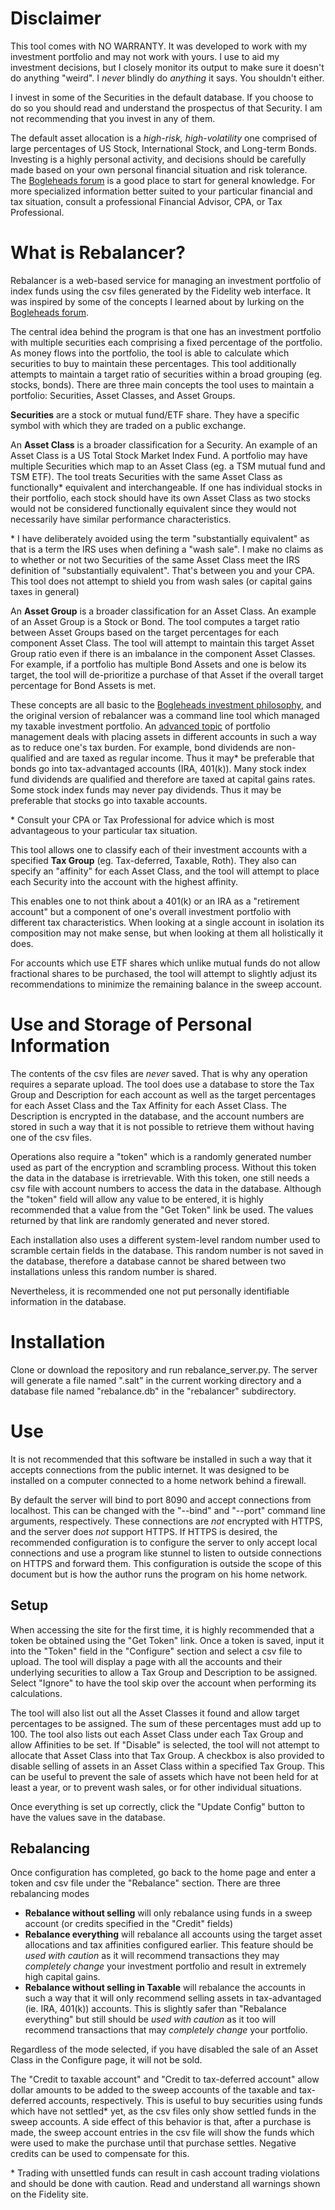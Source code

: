 # Disclaimer

This tool comes with NO WARRANTY. It was developed to work with my investment
portfolio and may not work with yours. I use to aid my investment decisions,
but I closely monitor its output to make sure it doesn't do anything "weird".
I *never* blindly do *anything* it says. You shouldn't either.

I invest in some of the Securities in the default database. If you choose to
do so you should read and understand the prospectus of that Security. I am not
recommending that you invest in any of them.

The default asset allocation is a *high-risk, high-volatility* one comprised
of large percentages of US Stock, International Stock, and Long-term Bonds.
Investing is a highly personal activity, and decisions should be carefully
made based on your own personal financial situation and risk tolerance. The
[Bogleheads forum](https://www.bogleheads.org/forum/index.php) is a good place
to start for general knowledge. For more specialized information better suited
to your particular financial and tax situation, consult a professional
Financial Advisor, CPA, or Tax Professional.

# What is Rebalancer?

Rebalancer is a web-based service for managing an investment portfolio
of index funds using the csv files generated by the Fidelity web interface.
It was inspired by some of the concepts I learned about by lurking on the
[Bogleheads forum](https://www.bogleheads.org/forum/index.php).

The central idea behind the program is that one has an investment portfolio
with multiple securities each comprising a fixed percentage of the portfolio.
As money flows into the portfolio, the tool is able to calculate which securities
to buy to maintain these percentages. This tool additionally attempts to maintain
a target ratio of securities within a broad grouping (eg. stocks, bonds). There
are three main concepts the tool uses to maintain a portfolio: Securities,
Asset Classes, and Asset Groups.

**Securities** are a stock or mutual fund/ETF share. They have a specific
symbol with which they are traded on a public exchange.

An **Asset Class** is a broader classification for a Security. An example of
an Asset Class is a US Total Stock Market Index Fund. A portfolio may have
multiple Securities which map to an Asset Class (eg. a TSM mutual fund and TSM
ETF). The tool treats Securities with the same Asset Class as functionally*
equivalent and interchangeable. If one has individual stocks in their portfolio,
each stock should have its own Asset Class as two stocks would not be considered
functionally equivalent since they would not necessarily have similar performance
characteristics.

\* I have deliberately avoided using the term "substantially equivalent" as
that is a term the IRS uses when defining a "wash sale". I make no claims as
to whether or not two Securities of the same Asset Class meet the IRS definition
of "substantially equivalent". That's between you and your CPA. This tool does
not attempt to shield you from wash sales (or capital gains taxes in general)

An **Asset Group** is a broader classification for an Asset Class. An example of
an Asset Group is a Stock or Bond. The tool computes a target ratio between
Asset Groups based on the target percentages for each component Asset Class.
The tool will attempt to maintain this target Asset Group ratio even if there
is an imbalance in the component Asset Classes. For example, if a portfolio has
multiple Bond Assets and one is below its target, the tool will de-prioritize
a purchase of that Asset if the overall target percentage for Bond Assets is met.

These concepts are all basic to the
[Bogleheads investment philosophy](https://www.bogleheads.org/wiki/Bogleheads%C2%AE_investment_philosophy),
and the original version of rebalancer was a command line tool which managed my
taxable investment portfolio. An
[advanced topic](https://www.bogleheads.org/wiki/Tax-efficient_fund_placement)
of portfolio management deals with placing assets in different accounts in
such a way as to reduce one's tax burden. For example, bond dividends are
non-qualified and are taxed as regular income. Thus it may* be preferable that
bonds go into tax-advantaged accounts (IRA, 401(k)). Many stock index fund
dividends are qualified and therefore are taxed at capital gains rates. Some
stock index funds may never pay dividends. Thus it may be preferable that stocks
go into taxable accounts.

\* Consult your CPA or Tax Professional for advice which is most advantageous to
your particular tax situation.

This tool allows one to classify each of their investment accounts with a
specified **Tax Group** (eg. Tax-deferred, Taxable, Roth). They also can specify
an "affinity" for each Asset Class, and the tool will attempt to place each
Security into the account with the highest affinity.

This enables one to not think about a 401(k) or an IRA as a "retirement account"
but a component of one's overall investment portfolio with different tax
characteristics. When looking at a single account in isolation its composition
may not make sense, but when looking at them all holistically it does.

For accounts which use ETF shares which unlike mutual funds do not allow
fractional shares to be purchased, the tool will attempt to slightly adjust
its recommendations to minimize the remaining balance in the sweep account.

# Use and Storage of Personal Information

The contents of the csv files are *never* saved. That is why any operation
requires a separate upload. The tool does use a database to store the Tax Group
and Description for each account as well as the target percentages for each
Asset Class and the Tax Affinity for each Asset Class. The Description is
encrypted in the database, and the account numbers are stored in such a way that
it is not possible to retrieve them without having one of the csv files.

Operations also require a "token" which is a randomly generated number used as
part of the encryption and scrambling process. Without this token the data in the
database is irretrievable. With this token, one still needs a csv file with
account numbers to access the data in the database. Although the "token" field
will allow any value to be entered, it is highly recommended that a value
from the "Get Token" link be used. The values returned by that link are randomly
generated and never stored.

Each installation also uses a different system-level random number used to
scramble certain fields in the database. This random number is not saved in the
database, therefore a database cannot be shared between two installations
unless this random number is shared.

Nevertheless, it is recommended one not put personally identifiable information
in the database.

# Installation

Clone or download the repository and run rebalance_server.py. The server
will generate a file named ".salt" in the current working directory and
a database file named "rebalance.db" in the "rebalancer" subdirectory.

# Use

It is not recommended that this software be installed in such a way that
it accepts connections from the public internet. It was designed to be
installed on a computer connected to a home network behind a firewall.

By default the server will bind to port 8090 and accept connections from
localhost. This can be changed with the "--bind" and "--port" command line
arguments, respectively. These connections are *not* encrypted with HTTPS, and
the server does *not* support HTTPS. If HTTPS is desired, the recommended
configuration is to configure the server to only accept local connections and
use a program like stunnel to listen to outside connections on HTTPS and forward
them. This configuration is outside the scope of this document but is how the
author runs the program on his home network.

## Setup

When accessing the site for the first time, it is highly recommended that
a token be obtained using the "Get Token" link. Once a token is saved, input
it into the "Token" field in the "Configure" section and select a csv file to
upload. The tool will display a page with all the accounts and their underlying
securities to allow a Tax Group and Description to be assigned. Select "Ignore"
to have the tool skip over the account when performing its calculations. 

The tool will also list out all the Asset Classes it found and allow target
percentages to be assigned. The sum of these percentages must add up to 100.
The tool also lists out each Asset Class under each Tax Group and allow
Affinities to be set. If "Disable" is selected, the tool will not attempt to
allocate that Asset Class into that Tax Group. A checkbox is also provided to
disable selling of assets in an Asset Class within a specified Tax Group. This
can be useful to prevent the sale of assets which have not been held for at
least a year, or to prevent wash sales, or for other individual situations.

Once everything is set up correctly, click the "Update Config" button to have
the values save in the database.

## Rebalancing

Once configuration has completed, go back to the home page and enter a token
and csv file under the "Rebalance" section. There are three rebalancing modes

* **Rebalance without selling** will only rebalance using funds in a sweep
     account (or credits specified in the "Credit" fields)
* **Rebalance everything** will rebalance all accounts using the target
  asset allocations and tax affinities configured earlier. This feature should
  be *used with caution* as it will recommend transactions they may *completely
  change* your investment portfolio and result in extremely high capital gains.
* **Rebalance without selling in Taxable** will rebalance the accounts in such
  a way that it will only recommend selling assets in tax-advantaged (ie. 
  IRA, 401(k)) accounts. This is slightly safer than "Rebalance everything" but
  still should be *used with caution* as it too will recommend transactions that
  may *completely change* your portfolio.

Regardless of the mode selected, if you have disabled the sale of an Asset Class
in the Configure page, it will not be sold.

The "Credit to taxable account" and "Credit to tax-deferred account" allow
dollar amounts to be added to the sweep accounts of the taxable and
tax-deferred accounts, respectively. This is useful to buy securities using
funds which have not settled* yet, as the csv files only show settled funds in
the sweep accounts. A side effect of this behavior is that, after a purchase is
made, the sweep account entries in the csv file will show the funds which were
used to make the purchase until that purchase settles. Negative credits can be
used to compensate for this.

\* Trading with unsettled funds can result in cash account trading violations
and should be done with caution. Read and understand all warnings shown on the
Fidelity site.
